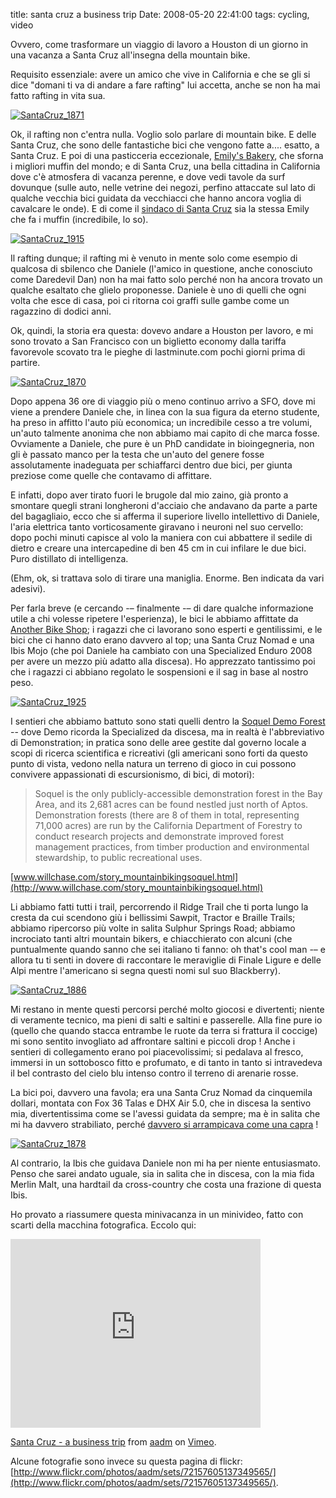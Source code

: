 title: santa cruz a business trip
Date: 2008-05-20 22:41:00
tags: cycling, video
 

Ovvero, come trasformare un viaggio di lavoro a Houston di un giorno in una vacanza a Santa Cruz all'insegna della mountain bike.  
  
Requisito essenziale: avere un amico che vive in California e che se gli si dice "domani ti va di andare a fare rafting" lui accetta, anche se non ha mai fatto rafting in vita sua.  
  
[![SantaCruz_1871](http://farm3.static.flickr.com/2111/2504221571_b6686a3f25.jpg)](http://www.flickr.com/photos/aadm/2504221571/)  
  
Ok, il rafting non c'entra nulla. Voglio solo parlare di mountain bike. E delle Santa Cruz, che sono delle fantastiche bici che vengono fatte a.... esatto, a Santa Cruz. E poi di una pasticceria eccezionale, [Emily's Bakery](http://www.emilysbakery.com), che sforna i migliori muffin del mondo; e di Santa Cruz, una bella cittadina in California dove c'è atmosfera di vacanza perenne, e dove vedi tavole da surf dovunque (sulle auto, nelle vetrine dei negozi, perfino attaccate sul lato di qualche vecchia bici guidata da vecchiacci che hanno ancora voglia di cavalcare le onde). E di come il [sindaco di Santa Cruz](http://emilyreilly.com/about-emily) sia la stessa Emily che fa i muffin (incredibile, lo so).  
  
[![SantaCruz_1915](http://farm3.static.flickr.com/2304/2504229259_8317c16b21.jpg)](http://www.flickr.com/photos/aadm/2504229259/)  
  
Il rafting dunque; il rafting mi è venuto in mente solo come esempio di qualcosa di sbilenco che Daniele (l'amico in questione, anche conosciuto come Daredevil Dan) non ha mai fatto solo perché non ha ancora trovato un qualche esaltato che glielo proponesse. Daniele è uno di quelli che ogni volta che esce di casa, poi ci ritorna coi graffi sulle gambe come un ragazzino di dodici anni.  
  
Ok, quindi, la storia era questa: dovevo andare a Houston per lavoro, e mi sono trovato a San Francisco con un biglietto economy dalla tariffa favorevole scovato tra le pieghe di lastminute.com pochi giorni prima di partire.  
  
[![SantaCruz_1870](http://farm4.static.flickr.com/3217/2505052166_a12af6f2a7.jpg)](http://www.flickr.com/photos/aadm/2505052166/)  
  
Dopo appena 36 ore di viaggio più o meno continuo arrivo a SFO, dove mi viene a prendere Daniele che, in linea con la sua figura da eterno studente, ha preso in affitto l'auto più economica; un incredibile cesso a tre volumi, un'auto talmente anonima che non abbiamo mai capito di che marca fosse. Ovviamente a Daniele, che pure è un PhD candidate in bioingegneria, non gli è passato manco per la testa che un'auto del genere fosse assolutamente inadeguata per schiaffarci dentro due bici, per giunta preziose come quelle che contavamo di affittare.  
  
E infatti, dopo aver tirato fuori le brugole dal mio zaino, già pronto a smontare quegli strani longheroni d'acciaio che andavano da parte a parte del bagagliaio, ecco che si afferma il superiore livello intellettivo di Daniele, l'aria elettrica tanto vorticosamente giravano i neuroni nel suo cervello: dopo pochi minuti capisce al volo la maniera con cui abbattere il sedile di dietro e creare una intercapedine di ben 45 cm in cui infilare le due bici. Puro distillato di intelligenza.  
  
(Ehm, ok, si trattava solo di tirare una maniglia. Enorme. Ben indicata da vari adesivi).  
  
Per farla breve (e cercando -– finalmente -– di dare qualche informazione utile a chi volesse ripetere l'esperienza), le bici le abbiamo affittate da [Another Bike Shop](http://www.anotherbikeshop.com); i ragazzi che ci lavorano sono esperti e gentilissimi, e le bici che ci hanno dato erano davvero al top; una Santa Cruz Nomad e una Ibis Mojo (che poi Daniele ha cambiato con una Specialized Enduro 2008 per avere un mezzo più adatto alla discesa). Ho apprezzato tantissimo poi che i ragazzi ci abbiano regolato le sospensioni e il sag in base al nostro peso.  
  
[![SantaCruz_1925](http://farm4.static.flickr.com/3291/2505062004_b3a147f5b0.jpg)](http://www.flickr.com/photos/aadm/2505062004/)  
  
I sentieri che abbiamo battuto sono stati quelli dentro la [Soquel Demo Forest](http://www.soquelforest.org) -- dove Demo ricorda la Specialized da discesa, ma in realtà è l'abbreviativo di Demonstration; in pratica sono delle aree gestite dal governo locale a scopi di ricerca scientifica e ricreativi (gli americani sono forti da questo punto di vista, vedono nella natura un terreno di gioco in cui possono convivere appassionati di escursionismo, di bici, di motori):  

> Soquel is the only publicly-accessible demonstration forest in the Bay Area, and its 2,681 acres can be found nestled just north of Aptos. Demonstration forests (there are 8 of them in total, representing 71,000 acres) are run by the California Department of Forestry to conduct research projects and demonstrate improved forest management practices, from timber production and environmental stewardship, to public recreational uses.  
  
[www.willchase.com/story_mountainbikingsoquel.html](http://www.willchase.com/story_mountainbikingsoquel.html)

  
  
Li abbiamo fatti tutti i trail, percorrendo il Ridge Trail che ti porta lungo la cresta da cui scendono giù i bellissimi Sawpit, Tractor e Braille Trails; abbiamo ripercorso più volte in salita Sulphur Springs Road; abbiamo incrociato tanti altri mountain bikers, e chiacchierato con alcuni (che puntualmente quando sanno che sei italiano ti fanno: oh that's cool man -– e allora tu ti senti in dovere di raccontare le meraviglie di Finale Ligure e delle Alpi mentre l'americano si segna questi nomi sul suo Blackberry).  
  
[![SantaCruz_1886](http://farm3.static.flickr.com/2167/2504224885_64b798e97b.jpg)](http://www.flickr.com/photos/aadm/2504224885/)  
  
Mi restano in mente questi percorsi perché molto giocosi e divertenti; niente di veramente tecnico, ma pieni di salti e saltini e passerelle. Alla fine pure io (quello che quando stacca entrambe le ruote da terra si frattura il coccige) mi sono sentito invogliato ad affrontare saltini e piccoli drop ! Anche i sentieri di collegamento erano poi piacevolissimi; si pedalava al fresco, immersi in un sottobosco fitto e profumato, e di tanto in tanto si intravedeva il bel contrasto del cielo blu intenso contro il terreno di arenarie rosse.  
  
La bici poi, davvero una favola; era una Santa Cruz Nomad da cinquemila dollari, montata con Fox 36 Talas e DHX Air 5.0, che in discesa la sentivo mia, divertentissima come se l'avessi guidata da sempre; ma è in salita che mi ha davvero strabiliato, perché [davvero si arrampicava come una capra](http://aadm.github.com/2008-03-19-transition-preston-a-year-later.html) !  
  
[![SantaCruz_1878](http://farm3.static.flickr.com/2131/2505055638_d2898ccc2a.jpg)](http://www.flickr.com/photos/aadm/2505055638/)  
  
Al contrario, la Ibis che guidava Daniele non mi ha per niente entusiasmato. Penso che sarei andato uguale, sia in salita che in discesa, con la mia fida Merlin Malt, una hardtail da cross-country che costa una frazione di questa Ibis.  
  
Ho provato a riassumere questa minivacanza in un minivideo, fatto con scarti della macchina fotografica. Eccolo qui:  

<iframe src="http://player.vimeo.com/video/1031532" width="400" height="302" frameborder="0"> </iframe>

<p><a href="http://vimeo.com/1031532">Santa Cruz - a business trip</a> from <a href="http://vimeo.com/aadm">aadm</a> on <a href="http://vimeo.com">Vimeo</a>.</p>
 

Alcune fotografie sono invece su questa pagina di flickr:  
[http://www.flickr.com/photos/aadm/sets/72157605137349565/](http://www.flickr.com/photos/aadm/sets/72157605137349565/).
